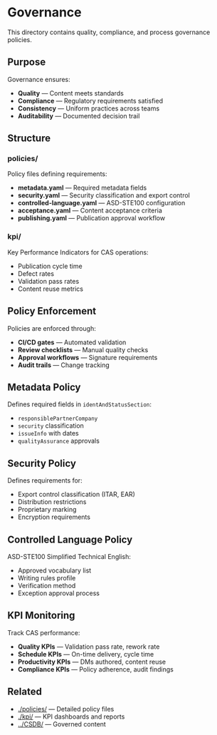 # Governance

This directory contains quality, compliance, and process governance policies.

## Purpose

Governance ensures:
- **Quality** — Content meets standards
- **Compliance** — Regulatory requirements satisfied
- **Consistency** — Uniform practices across teams
- **Auditability** — Documented decision trail

## Structure

### policies/
Policy files defining requirements:

- **metadata.yaml** — Required metadata fields
- **security.yaml** — Security classification and export control
- **controlled-language.yaml** — ASD-STE100 configuration
- **acceptance.yaml** — Content acceptance criteria
- **publishing.yaml** — Publication approval workflow

### kpi/
Key Performance Indicators for CAS operations:
- Publication cycle time
- Defect rates
- Validation pass rates
- Content reuse metrics

## Policy Enforcement

Policies are enforced through:
- **CI/CD gates** — Automated validation
- **Review checklists** — Manual quality checks
- **Approval workflows** — Signature requirements
- **Audit trails** — Change tracking

## Metadata Policy

Defines required fields in `identAndStatusSection`:
- `responsiblePartnerCompany`
- `security` classification
- `issueInfo` with dates
- `qualityAssurance` approvals

## Security Policy

Defines requirements for:
- Export control classification (ITAR, EAR)
- Distribution restrictions
- Proprietary marking
- Encryption requirements

## Controlled Language Policy

ASD-STE100 Simplified Technical English:
- Approved vocabulary list
- Writing rules profile
- Verification method
- Exception approval process

## KPI Monitoring

Track CAS performance:
- **Quality KPIs** — Validation pass rate, rework rate
- **Schedule KPIs** — On-time delivery, cycle time
- **Productivity KPIs** — DMs authored, content reuse
- **Compliance KPIs** — Policy adherence, audit findings

## Related

- [./policies/](./policies/) — Detailed policy files
- [./kpi/](./kpi/) — KPI dashboards and reports
- [../CSDB/](../CSDB/) — Governed content
